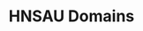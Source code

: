 ---
title: HNSAU Domains
slug: hnsau
icon: 
description: The Handshake Australia group are promoting adoption and education in the "down under".
offline: false
handshake: true
url: https://domains.hnsau/
docs: 
repo: https://github.com/Handshake-AU
owner: https://twitter.com/woodburn_nathan
priority: 2
---